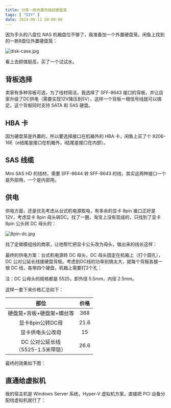 ```yaml
---
title: 分享一款外置热插拔硬盘笼
tags: [ "DIY" ]
date: 2024-09-11 20:00:00
---
```


因为手头的八盘位 NAS 机箱盘位不够了，我准备加一个外置硬盘笼，闲鱼上找到的一款8盘位外置硬盘笼：

![disk-case.jpg](disk-case.jpg)

看上去颜值挺高，买了一个试试水。

## 背板选择

卖家有多种背板可选，为了线材简洁，我选择了 SFF-8643 接口的背板，并让店家升级了DC供电（需要实现12V降压到5V），这样一个背板一根信号线就可以搞定。这个背板同时支持 SATA 和 SAS 硬盘。

## HBA 卡

因为硬盘笼是外置的，所以要选择接口在机箱外的 HBA 卡，闲鱼上买了个 9206-16E（e结尾是接口在机箱外，i结尾是接口在内部）。

## SAS 线缆

Mini SAS HD 的线材，需要 SFF-8644 转 SFF-8643 的线，其实这两种接口一个是外部用，一个是内部用。

## 供电

供电方面，还是优先考虑从台式机电源取电，有多余的显卡 8pin 接口正好是 12V，考虑显卡 8pin 母头转DC。找了一圈，淘宝上没有现成的，只找到了显卡 8pin 公头转 DC 母头的：

![8pin-dc.jpg](8pin-dc.jpg)

找了定做模组线的商家，让他帮忙把显卡公头改为母头，做出来的线长这样：

最终的供电方案：台式机电源转 DC 母头，DC 母头固定在机箱上（打个圆孔），DC 公对公延长线接硬盘背板。考虑到DC线的功率别搞太大，就每个背板各接一根 DC 线，各带四个硬盘，机箱上需要打2个孔：

注：DC 公母头的规格都是 5525，即外径 5.5mm，内径 2.5mm。

这样一套下来价格汇总如下：

|             部位             |  价格  |
|:--------------------------:|:----:|
|       硬盘笼+背板+硬盘架+螺丝等       | 368  |
|        显卡8pin公转DC母         | 21.6 |
|          显卡供电头公改母          |  15  |
| DC 公对公延长线<br>（5525-1.5米带锁） | 26.6 |


最终的效果如下图：

## 直通给虚拟机
我的宿主机是 Windows Server 系统，Hyper-V 虚拟机方案，直接把 PCI 设备分配给虚拟机就行了：